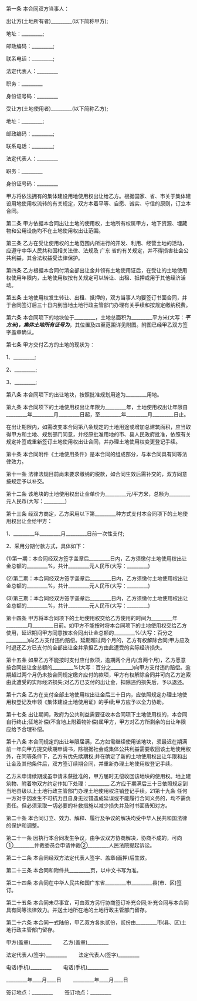 
 


第一条 本合同双方当事人：


出让方(土地所有者)_________(以下简称甲方);


地址：_________;


邮政编码：_________;


联系电话：_________;


法定代表人：_________


职务：_________


身份证号码：_________


受让方(土地使用者)_________(以下简称乙方);


地址：_________;


邮政编码：_________;


联系电话：_________;


法定代表人：_________


职务：_________


身份证号码：_________


甲方将依法拥有的集体建设用地使用权出让给乙方。根据国家、省、市关于集体建设用地使用权流转的有关规定，双方本着平等、自愿、诚实、守信的原则，订立本合同。


第二条 甲方依据本合同出让土地的使用权，土地所有权属甲方，地下资源、埋藏物和公用设施均不在土地使用权出让范围。


第三条 乙方在受让使用权的土地范围内所进行的开发、利用、经营土地的活动，应遵守中华人民共和国相关法律、法规及
广东
省的有关规定，并不得损害社会公共利益，其合法权益受法律保护。


第四条 乙方根据本合同付清全部出让金并领有土地使用证后，在受让的土地使用权使用年限内，土地使用权按有关规定可以转让、出租、抵押或用于其他经济活动。


第五条 土地使用权发生转让、出租、抵押的，双方当事人均要签订书面合同，并于合同签订后三十日内到当地土地行政主管部门办理有关手续和按规定缴纳税费。


第六条 本合同项下的地块位于_________，土地总面积为_________平方米(大写：_________平方米)，集体土地所有证号为_________，其位置及四至范围详见附图。附图已经甲乙双方签字盖章确认。


第七条 甲方交付乙方的土地的现状为：


1、_________;


2、_________;


3、_________;


第八条 本合同项下的出让地块，按照批准规划用途为_________用地。


第九条 本合同项下的土地使用权出让年限为_________年，土地使用权出让年限自_________年_________月_________日起，至_________年_________月_________日止。


在出让期限内，如需改变本合同第八条规定的土地用途或增加总建筑面积，应当取得甲方和土地、规划部门同意，并经原批准用地的市、县人民政府批准，依照有关规定补签或重新签订土地使用权出让合同，并办理土地使用权变更登记手续。


第十条 本合同附件《土地使用条件》是本合同的组成部分，与本合同具有同等法律效力。


第十一条 法律法规目前尚未要求缴纳的税款，如合同生效后需补交的，双方同意按规定予以补交。


第十二条 该地块的土地使用权出让金单价为_________元/平方米，总额为_________元人民币(大写：_________)


第十三条 经双方商定，乙方采用以下第_________种方式支付本合同项下的土地使用权出让金给甲方：


1、_________年_________月_________日前一次性支付;


2、采用分期付款方式，具体如下：


(1)第一期：本合同经双方签字盖章后_________日内，乙方须缴付土地使用权出让金总额的_________%，共计_________元人民币(大写：_________)


(2)第二期：本合同经双方签字盖章后_________日内，乙方须缴付土地使用权出让金总额的_________%，共计_________元人民币(大写：_________)


(3)第三期：本合同经双方签字盖章后_________日内，乙方须缴付土地使用权出让金总额的_________%，共计_________元人民币(大写：_________)


第十四条 甲方将本合同项下的土地使用权交给乙方使用的时间为_________年_________月_________日前。如甲方不能按时将本合同项下的土地使用权交给乙方使用，延迟期间甲方同意按本合同出让金总额的_________%(大写：百分之_________)向乙方支付违约赔偿。延期超过两个月的，乙方有权解除合同;甲方应及时退还乙方已支付的全部出让金并承担乙方由此遭受的实际经济损失。


第十五条 如果乙方不能按时支付应付款项，逾期两个月内(含两个月)，乙方愿意按合同出让金总额的_________%(大写：百分之_________)向甲方支付违约赔偿。逾期超过两个月仍未按合同规定缴齐应付的款项，甲方有权解除合同并可向乙方追索由此遭受的实际经济损失;对乙方已支付的出让金，扣除违约损失后，予以退还。


第十六条 乙方在支付全部土地使用权出让金后三十日内，应依照规定办理土地使用权登记及申领《集体建设土地使用证》的手续;甲方应予以全力协助。


第十七条 出让期间，政府为公共利益需要征收本合同项下土地使用权的，本合同自行终止;征地补偿(不含地上附着物补偿)属甲方，甲方对乙方所剩余的出让年限应给予合理补偿。


第十八条 本合同规定的出让年限届满，乙方如需继续使用该地块，须最迟在期满前一年向甲方提交续期申请书，除根据社会或集体公共利益需要收回该土地使用权外，在同等条件下，乙方有优先续期权;并在确定了新的土地使用权出让年限和出让金及其他条件后，双方签订续期合同，并重新办理土地使用权登记手续。


乙方未申请续期或虽申请未获批准的，甲方届时无偿收回该地块的使用权。地上建筑物、附着物双方约定作如下处理：_________.乙方应于期满后三十日依照规定到当地县级以上土地行政主管部门办理土地使用权注销登记手续。21第十九条 任何一方对于因发生不可抗力且自身无过错造成延误或不能履行合同义务的，均不需负责任。但必须采取一切必要的补救措施以减少损失并及时书面告知对方。


第二十条 本合同订立、效力、解释、履行及争议的解决均受中华人民共和国法律的保护和调整。


第二十一条 因执行本合同发生争议，由争议双方协商解决，协商不成的，可向①_________仲裁委员会申请仲裁②_________人民法院提起诉讼。


第二十二条 本合同经双方法定代表人签字、盖章(画押)后生效。


第二十三条 本合同和附件共_________页，以中文书写为准。


第二十四条 本合同在中华人民共和国广东省_________市_________县(市、区)签订。


第二十五条 本合同未尽事宜，可由双方另行协商签订补充合同;补充合同与本合同具有同等法律效力。并送土地所在地的土地行政主管部门留存。


第二十六条 本合同一式陆份，甲乙双方各执贰份，贰份由_________市(县、区)土地行政主管部门留存。


甲方(盖章)_________ 　　乙方(盖章)_________


法定代表人(签字)_________ 　　法定代表人(签字)_________


电话(手机)_________　　 电话(手机)_________


_________年____月____日 　　_________年____月____日


签订地点：_________ 　　签订地点：_________
 


 

 
 
 
 
 
  


  
 

  


  


  
 
 
 
 

